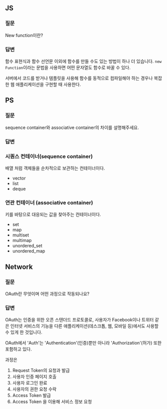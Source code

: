 ## JS

### 질문
New function이란?

### 답변

함수 표현식과 함수 선언문 이외에 함수를 만들 수도 있는 방법이 하나 더 있습니다. `new Function`이라는 문법을 사용하면 어떤 문자열도 함수로 바꿀 수 있다.

서버에서 코드를 받거나 템플릿을 사용해 함수를 동적으로 컴파일해야 하는 경우나 복잡한 웹 애플리케이션을 구현할 때 사용한다.

## PS

### 질문
sequence container와 associative container의 차이를 설명해주세요.

### 답변

### 시퀀스 컨테이너(sequence container)
배열 처럼 객체들을 순차적으로 보관하는 컨테이너이다.

- vector
- list
- deque

### 연관 컨테이너 (associative container)
키를 바탕으로 대응되는 값을 찾아주는 컨테이너이다.

- set
- map
- multiset
- multimap
- unordered_set
- unordered_map

## Network

### 질문
OAuth란 무엇이며 어떤 과정으로 작동되나요?

### 답변

OAuth는 인증을 위한 오픈 스탠더드 프로토콜로, 사용자가 Facebook이나 트위터 같은 인터넷 서비스의 기능을 다른 애플리케이션(데스크톱, 웹, 모바일 등)에서도 사용할 수 있게 한 것입니다.

OAuth에서 'Auth'는 'Authentication'(인증)뿐만 아니라 'Authorization'(허가) 또한 포함하고 있다.

과정은 
1. Request Token의 요청과 발급
2. 사용자 인증 페이지 호출
3. 사용자 로그인 완료
4. 사용자의 권한 요청 수락
5. Access Token 발급
6. Access Token 을 이용해 서비스 정보 요청
